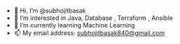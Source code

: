 - 👋 Hi, I’m @subhojitbasak
- 👀 I’m interested in Java, Database , Terraform , Ansible
- 🌱 I’m currently learning Machine Learning
- 📫 My email address: subhojitbasak840@gmail.com

<!---
subhojitbasak/subhojitbasak is a ✨ special ✨ repository because its `README.md` (this file) appears on your GitHub profile.
You can click the Preview link to take a look at your changes.
--->
